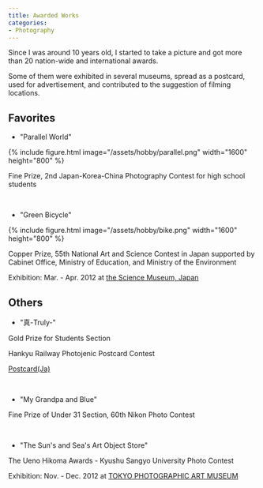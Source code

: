 ```yaml
---
title: Awarded Works
categories:
- Photography
---
```


Since I was around 10 years old, I started to take a picture and got more than 20 nation-wide and international awards. 

<!-- more -->

Some of them were exhibited in several museums, spread as a postcard, used for advertisement, and contributed to the suggestion of filming locations.

## Favorites
* "Parallel World"

{% include figure.html image="/assets/hobby/parallel.png" width="1600" height="800" %}

Fine Prize, 2nd Japan-Korea-China Photography Contest for high school students

<br>

* "Green Bicycle"

{% include figure.html image="/assets/hobby/bike.png" width="1600" height="800" %}

Copper Prize, 55th National Art and Science Contest in Japan supported by Cabinet Office, Ministry of Education, and Ministry of the Environment

Exhibition: Mar. - Apr. 2012 at [the Science Museum, Japan](https://www.jsf.or.jp/en/)

## Others

* "真-Truly-"

Gold Prize for Students Section

Hankyu Railway Photojenic Postcard Contest

[Postcard(Ja)](https://www.hankyu.co.jp/eehagaki/eehagaki2012/images/pdf/ukyo09.pdf)

<br>

* "My Grandpa and Blue"

Fine Prize of Under 31 Section, 60th Nikon Photo Contest

<br>

* "The Sun's and Sea's Art Object Store"

The Ueno Hikoma Awards - Kyushu Sangyo University Photo Contest

Exhibition: Nov. - Dec. 2012 at [TOKYO PHOTOGRAPHIC ART MUSEUM](https://topmuseum.jp/e/contents/index.html)

